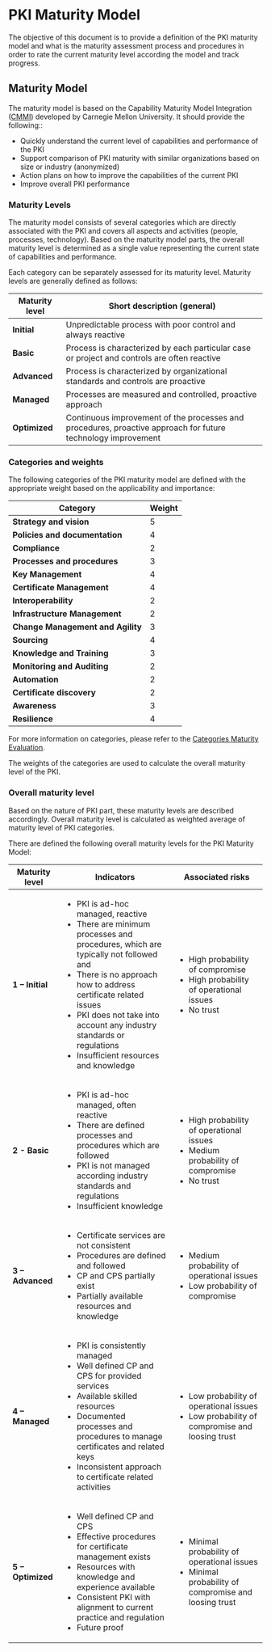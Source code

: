 # PKI Maturity Model

The objective of this document is to provide a definition of the PKI maturity model and what is the maturity assessment process and procedures in order to rate the current maturity level according the model and track progress.

## Maturity Model

The maturity model is based on the Capability Maturity Model Integration ([CMMI](https://en.wikipedia.org/wiki/Capability_Maturity_Model_Integration)) developed by Carnegie Mellon University. It should provide the following::
- Quickly understand the current level of capabilities and performance of the PKI
- Support comparison of PKI maturity with similar organizations based on size or industry (anonymized)
- Action plans on how to improve the capabilities of the current PKI
- Improve overall PKI performance

### Maturity Levels

The maturity model consists of several categories which are directly associated with the PKI and covers all aspects and activities (people, processes, technology). Based on the maturity model parts, the overall maturity level is determined as a single value representing the current state of capabilities and performance.

Each category can be separately assessed for its maturity level. Maturity levels are generally defined as follows:

| **Maturity level** | **Short description (general)**                                                                              |
|--------------------|--------------------------------------------------------------------------------------------------------------|
| **Initial**        | Unpredictable process with poor control and always reactive                                                  |
| **Basic**          | Process is characterized by each particular case or project and controls are often reactive                  |
| **Advanced**       | Process is characterized by organizational standards and controls are proactive                              |
| **Managed**        | Processes are measured and controlled, proactive approach                                                    |
| **Optimized**      | Continuous improvement of the processes and procedures, proactive approach for future technology improvement |

### Categories and weights

The following categories of the PKI maturity model are defined with the appropriate weight based on the applicability and importance:

| Category                          | Weight |
|-----------------------------------|--------|
| **Strategy and vision**           | 5      |
| **Policies and documentation**    | 4      |
| **Compliance**                    | 2      |
| **Processes and procedures**      | 3      |
| **Key Management**                | 4      |
| **Certificate Management**        | 4      |
| **Interoperability**              | 2      |
| **Infrastructure Management**     | 2      |
| **Change Management and Agility** | 3      |
| **Sourcing**                      | 4      |
| **Knowledge and Training**        | 3      |
| **Monitoring and Auditing**       | 2      |
| **Automation**                    | 2      |
| **Certificate discovery**         | 2      |
| **Awareness**                     | 3      |
| **Resilience**                    | 4      |

For more information on categories, please refer to the [Categories Maturity Evaluation](../categories/pkimm-categories-overview.md).

The weights of the categories are used to calculate the overall maturity level of the PKI.

### Overall maturity level

Based on the nature of PKI part, these maturity levels are described accordingly. Overall maturity level is calculated as weighted average of maturity level of PKI categories.

There are defined the following overall maturity levels for the PKI Maturity Model:

| **Maturity level** | **Indicators** | **Associated risks**  |
|--------------------|----------------|-----------------------|
| **1 – Initial**    | <ul> <li>PKI is ad-hoc managed, reactive</li> <li>There are minimum processes and procedures, which are typically not followed and</li> <li>There is no approach how to address certificate related issues</li> <li>PKI does not take into account any industry standards or regulations</li> <li>Insufficient resources and knowledge</li> </ul> | <ul> <li>High probability of compromise</li> <li>High probability of operational issues</li> <li>No trust</li> </ul> |
| **2 - Basic**      | <ul> <li>PKI is ad-hoc managed, often reactive</li> <li>There are defined processes and procedures which are followed</li> <li>PKI is not managed according industry standards and regulations</li> <li>Insufficient knowledge</li> </ul> | <ul> <li>High probability of operational issues</li> <li>Medium probability of compromise</li> <li>No trust</li> </ul> |
| **3 – Advanced**   | <ul> <li>Certificate services are not consistent</li> <li>Procedures are defined and followed</li> <li>CP and CPS partially exist</li> <li>Partially available resources and knowledge</li> </ul> | <ul> <li>Medium probability of operational issues</li> <li>Low probability of compromise</li> </ul> |
| **4 – Managed**    | <ul> <li>PKI is consistently managed</li> <li>Well defined CP and CPS for provided services</li> <li>Available skilled resources</li> <li>Documented processes and procedures to manage certificates and related keys</li> <li>Inconsistent approach to certificate related activities</li> </ul> | <ul> <li>Low probability of operational issues</li> <li>Low probability of compromise and loosing trust</li> </ul> |
| **5 – Optimized**  | <ul> <li>Well defined CP and CPS</li> <li>Effective procedures for certificate management exists</li> <li>Resources with knowledge and experience available</li> <li>Consistent PKI with alignment to current practice and regulation</li> <li>Future proof</li> </ul> | <ul> <li>Minimal probability of operational issues</li> <li>Minimal probability of compromise and loosing trust</li> </ul> |




